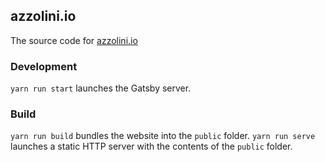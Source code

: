 ## azzolini.io

The source code for [azzolini.io](https://azzolini.io)

### Development

`yarn run start` launches the Gatsby server.

### Build

`yarn run build` bundles the website into the `public` folder.
`yarn run serve` launches a static HTTP server with the contents of the `public` folder.
